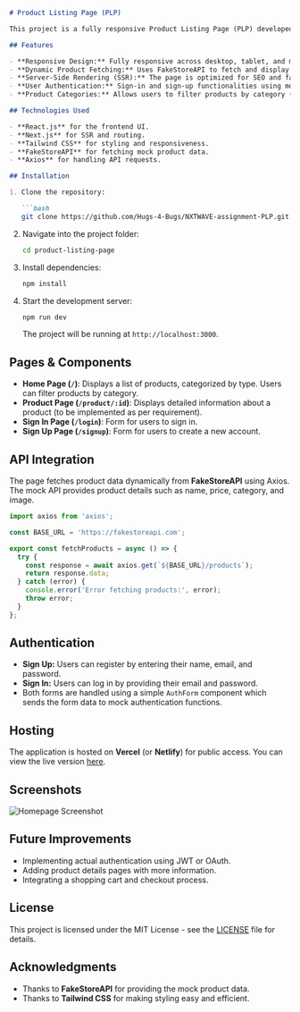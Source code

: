 ```markdown
# Product Listing Page (PLP)

This project is a fully responsive Product Listing Page (PLP) developed using **React.js**, **Next.js**, and **Tailwind CSS**. It integrates with the **FakeStoreAPI** to dynamically fetch and display product data. The page is optimized for both desktop and mobile/tablet views, ensuring a smooth and responsive user experience. It also includes sign-in and sign-up functionalities for user authentication.

## Features

- **Responsive Design:** Fully responsive across desktop, tablet, and mobile devices.
- **Dynamic Product Fetching:** Uses FakeStoreAPI to fetch and display product data.
- **Server-Side Rendering (SSR):** The page is optimized for SEO and fast loading.
- **User Authentication:** Sign-in and sign-up functionalities using mock authentication (currently only logging the credentials).
- **Product Categories:** Allows users to filter products by category (e.g., Electronics, Clothing, etc.).

## Technologies Used

- **React.js** for the frontend UI.
- **Next.js** for SSR and routing.
- **Tailwind CSS** for styling and responsiveness.
- **FakeStoreAPI** for fetching mock product data.
- **Axios** for handling API requests.

## Installation

1. Clone the repository:

   ```bash
   git clone https://github.com/Hugs-4-Bugs/NXTWAVE-assignment-PLP.git
   ```

2. Navigate into the project folder:

   ```bash
   cd product-listing-page
   ```

3. Install dependencies:

   ```bash
   npm install
   ```

4. Start the development server:

   ```bash
   npm run dev
   ```

   The project will be running at `http://localhost:3000`.

## Pages & Components

- **Home Page (`/`)**: Displays a list of products, categorized by type. Users can filter products by category.
- **Product Page (`/product/:id`)**: Displays detailed information about a product (to be implemented as per requirement).
- **Sign In Page (`/login`)**: Form for users to sign in.
- **Sign Up Page (`/signup`)**: Form for users to create a new account.

## API Integration

The page fetches product data dynamically from **FakeStoreAPI** using Axios. The mock API provides product details such as name, price, category, and image.

```js
import axios from 'axios';

const BASE_URL = 'https://fakestoreapi.com';

export const fetchProducts = async () => {
  try {
    const response = await axios.get(`${BASE_URL}/products`);
    return response.data;
  } catch (error) {
    console.error('Error fetching products:', error);
    throw error;
  }
};
```

## Authentication

- **Sign Up:** Users can register by entering their name, email, and password.
- **Sign In:** Users can log in by providing their email and password.
- Both forms are handled using a simple `AuthForm` component which sends the form data to mock authentication functions.

## Hosting

The application is hosted on **Vercel** (or **Netlify**) for public access. You can view the live version [here](https://your-vercel-url).

## Screenshots

![Homepage Screenshot](screenshots/homepage.png)

## Future Improvements

- Implementing actual authentication using JWT or OAuth.
- Adding product details pages with more information.
- Integrating a shopping cart and checkout process.

## License

This project is licensed under the MIT License - see the [LICENSE](LICENSE) file for details.

## Acknowledgments

- Thanks to **FakeStoreAPI** for providing the mock product data.
- Thanks to **Tailwind CSS** for making styling easy and efficient.


